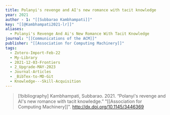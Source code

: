 ```yaml
---
title: Polanyi's revenge and AI's new romance with tacit knowledge
year: 2021
author - 1: "[[Subbarao Kambhampati]]"
key: "[[@Kambhampati2021-lr]]"
aliases:
  - Polanyi's Revenge And Ai's New Romance With Tacit Knowledge
journal: "[[Communications of the ACM]]"
publisher: "[[Association for Computing Machinery]]"
tags:
  - Zotero-Import-Feb-22
  - My-Library
  - 2021-12-03-Frontiers
  - 2_Upgrade-MAY-2023
  - Journal-Articles
  - _BibTex-to-MD-Git
  - Knowledge---Skill-Acquisition
---
```


> [!bibliography]
> Kambhampati, Subbarao. 2021. “Polanyi's revenge and AI's new romance with tacit knowledge.” "[[Association for Computing Machinery]]". http://dx.doi.org/10.1145/3446369